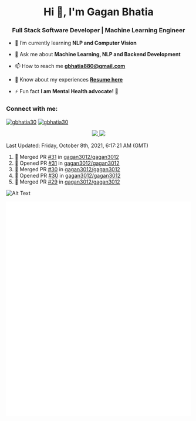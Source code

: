 <h1 align="center">Hi 👋, I'm Gagan Bhatia</h1>
<h3 align="center">Full Stack Software Developer | Machine Learning Engineer</h3>

- 🌱 I’m currently learning **NLP and Computer Vision**

- 💬 Ask me about **Machine Learning, NLP and Backend Development**

- 📫 How to reach me **gbhatia880@gmail.com**

- 📄 Know about my experiences [**Resume here**](https://drive.google.com/file/d/1VebQQLX8_SjgyhgccZByyDmtsXevF4Zf/view?usp=sharing)

- ⚡ Fun fact **I am Mental Health advocate! 🧠**

<h3 align="left">Connect with me:</h3>
<p align="left">
<a href="https://twitter.com/gbhatia30" target="blank"><img align="center" src="https://cdn.jsdelivr.net/npm/simple-icons@3.0.1/icons/twitter.svg" alt="gbhatia30" height="30" width="40" /></a>
<a href="https://linkedin.com/in/gbhatia30" target="blank"><img align="center" src="https://cdn.jsdelivr.net/npm/simple-icons@3.0.1/icons/linkedin.svg" alt="gbhatia30" height="30" width="40" /></a>
</p>

<p align="center">
<a href="https://github-readme-stats.vercel.app/api?username=gagan3012&count_private=true&show_icons=true&include_all_commits=false&hide_border=true&hide_title=true">
  <img width="48%"  src="https://github-readme-stats.vercel.app/api?username=gagan3012&count_private=true&show_icons=true&include_all_commits=false&hide_border=true&hide_title=true" />
</a>
<a href="https://github-readme-streak-stats.herokuapp.com/?user=gagan3012&hide_border=true">
  <img width="48%"  src="https://github-readme-streak-stats.herokuapp.com/?user=gagan3012&hide_border=true" />
</a>
</p>

<!--RECENT_ACTIVITY:last_update-->
Last Updated: Friday, October 8th, 2021, 6:17:21 AM (GMT)
<!--RECENT_ACTIVITY:last_update_end-->
<!--RECENT_ACTIVITY:start-->

1. 🎉 Merged PR [#31](https://github.com/gagan3012/gagan3012/pull/31) in [gagan3012/gagan3012](https://github.com/gagan3012/gagan3012)
2. 💪 Opened PR [#31](https://github.com/gagan3012/gagan3012/pull/31) in [gagan3012/gagan3012](https://github.com/gagan3012/gagan3012)
3. 🎉 Merged PR [#30](https://github.com/gagan3012/gagan3012/pull/30) in [gagan3012/gagan3012](https://github.com/gagan3012/gagan3012)
4. 💪 Opened PR [#30](https://github.com/gagan3012/gagan3012/pull/30) in [gagan3012/gagan3012](https://github.com/gagan3012/gagan3012)
5. 🎉 Merged PR [#29](https://github.com/gagan3012/gagan3012/pull/29) in [gagan3012/gagan3012](https://github.com/gagan3012/gagan3012)
<!--RECENT_ACTIVITY:end-->

![Alt Text](https://github.com/gagan3012/gagan3012/blob/output/github-contribution-grid-snake.gif)

![Metrics](https://github.com/gagan3012/gagan3012/blob/main/github-metrics.svg)


